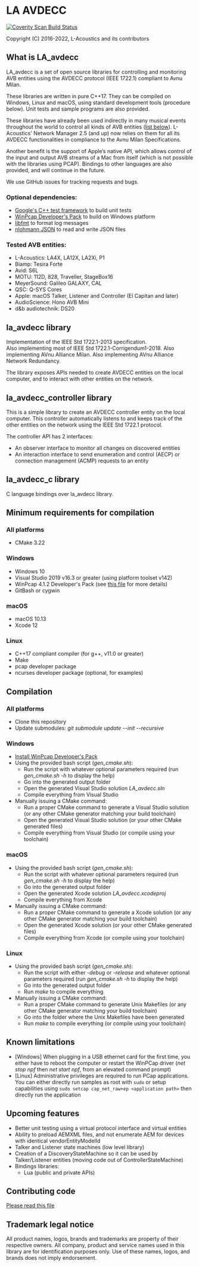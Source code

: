 # LA AVDECC
[![Coverity Scan Build Status](https://img.shields.io/coverity/scan/14038.svg)](https://scan.coverity.com/projects/l-acoustics-avdecc)

Copyright (C) 2016-2022, L-Acoustics and its contributors

## What is LA_avdecc
LA_avdecc is a set of open source libraries for controlling and monitoring AVB entities using the AVDECC protocol (IEEE 1722.1) compliant to Avnu Milan.

These libraries are written in pure C++17. They can be compiled on Windows, Linux and macOS, using standard development tools (procedure below). Unit tests and sample programs are also provided.

These libraries have already been used indirectly in many musical events throughout the world to control all kinds of AVB entities ([list below](#compatibleEntities)). L-Acoustics' Network Manager 2.5 (and up) now relies on them for all its AVDECC functionalities in compliance to the Avnu Milan Specifications.

Another benefit is the support of Apple’s native API, which allows control of the input and output AVB streams of a Mac from itself (which is not possible with the libraries using PCAP).
Bindings to other languages are also provided, and will continue in the future.

We use GitHub issues for tracking requests and bugs.

### Optional dependencies:
* [Google's C++ test framework](https://github.com/google/googletest) to build unit tests
* [WinPcap Developer's Pack](externals/3rdparty/winpcap/README.md) to build on Windows platform
* [libfmt](https://github.com/fmtlib/fmt) to format log messages
* [nlohmann JSON](https://github.com/nlohmann/json) to read and write JSON files

### <a name="compatibleEntities"></a>Tested AVB entities:
* L-Acoustics: LA4X, LA12X, LA2Xi, P1
* Biamp: Tesira Forte
* Avid: S6L
* MOTU: 112D, 828, Traveller, StageBox16
* MeyerSound: Galileo GALAXY, CAL
* QSC: Q-SYS Cores
* Apple: macOS Talker, Listener and Controller (El Capitan and later)
* AudioScience: Hono AVB Mini
* d&b audiotechnik: DS20

## la_avdecc library

Implementation of the IEEE Std 1722.1-2013 specification.  
Also implementing most of IEEE Std 1722.1-Corrigendum1-2018.
Also implementing AVnu Alliance Milan.
Also implementing AVnu Alliance Network Redundancy.

The library exposes APIs needed to create AVDECC entities on the local computer, and to interact with other entities on the network.

## la_avdecc_controller library

This is a simple library to create an AVDECC controller entity on the local computer. This controller automatically listens to and keeps track of the other entities on the network using the IEEE Std 1722.1 protocol.

The controller API has 2 interfaces:
- An observer interface to monitor all changes on discovered entities
- An interaction interface to send enumeration and control (AECP) or connection management (ACMP) requests to an entity

## la_avdecc_c library

C language bindings over la_avdecc library.

## Minimum requirements for compilation

### All platforms
- CMake 3.22

### Windows
- Windows 10
- Visual Studio 2019 v16.3 or greater (using platform toolset v142)
- WinPcap 4.1.2 Developer's Pack (see [this file](externals/3rdparty/winpcap/README.md) for more details)
- GitBash or cygwin

### macOS
- macOS 10.13
- Xcode 12

### Linux
- C++17 compliant compiler (for g++, v11.0 or greater)
- Make
- pcap developer package
- ncurses developer package (optional, for examples)

## Compilation

### All platforms
- Clone this repository
- Update submodules: *git submodule update --init --recursive*

### Windows
- [Install WinPcap Developer's Pack](externals/3rdparty/winpcap/README.md)
- Using the provided bash script (*gen_cmake.sh*):
  * Run the script with whatever optional parameters required (run *gen_cmake.sh -h* to display the help)
  * Go into the generated output folder
  * Open the generated Visual Studio solution *LA_avdecc.sln*
  * Compile everything from Visual Studio
- Manually issuing a CMake command:
  * Run a proper CMake command to generate a Visual Studio solution (or any other CMake generator matching your build toolchain)
  * Open the generated Visual Studio solution (or your other CMake generated files)
  * Compile everything from Visual Studio (or compile using your toolchain)
 
### macOS
- Using the provided bash script (*gen_cmake.sh*):
  * Run the script with whatever optional parameters required (run *gen_cmake.sh -h* to display the help)
  * Go into the generated output folder
  * Open the generated Xcode solution *LA_avdecc.xcodeproj*
  * Compile everything from Xcode
- Manually issuing a CMake command:
  * Run a proper CMake command to generate a Xcode solution (or any other CMake generator matching your build toolchain)
  * Open the generated Xcode solution (or your other CMake generated files)
  * Compile everything from Xcode (or compile using your toolchain)

### Linux
- Using the provided bash script (*gen_cmake.sh*):
  * Run the script with either *-debug* or *-release* and whatever optional parameters required (run *gen_cmake.sh -h* to display the help)
  * Go into the generated output folder
  * Run *make* to compile everything
- Manually issuing a CMake command:
  * Run a proper CMake command to generate Unix Makefiles (or any other CMake generator matching your build toolchain)
  * Go into the folder where the Unix Makefiles have been generated
  * Run *make* to compile everything (or compile using your toolchain)

## Known limitations

- [Windows] When plugging in a USB ethernet card for the first time, you either have to reboot the computer or restart the WinPCap driver (*net stop npf* then *net start npf*, from an elevated command prompt)
- [Linux] Administrative privileges are required to run PCap applications. You can either directly run samples as root with `sudo` or setup capabilities using `sudo setcap cap_net_raw+ep <application path>` then directly run the application

## Upcoming features

- Better unit testing using a virtual protocol interface and virtual entities
- Ability to preload AEMXML files, and not enumerate AEM for devices with identical vendorEntityModelId
- Talker and Listener state machines (low level library)
- Creation of a DiscoveryStateMachine so it can be used by Talker/Listener entities (moving code out of ControllerStateMachine)
- Bindings libraries:
  * Lua (public and private APIs)

## Contributing code

[Please read this file](CONTRIBUTING.md)

## Trademark legal notice
All product names, logos, brands and trademarks are property of their respective owners. All company, product and service names used in this library are for identification purposes only. Use of these names, logos, and brands does not imply endorsement.
